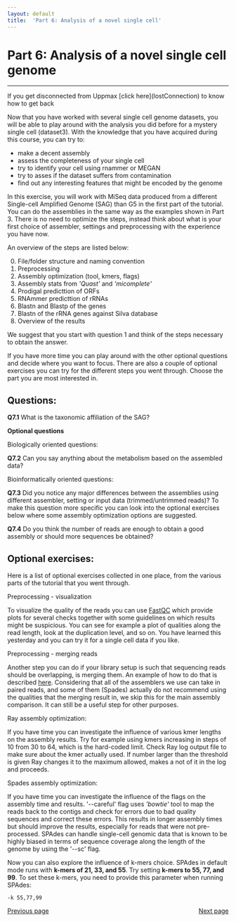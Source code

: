 ```yaml
---
layout: default
title:  'Part 6: Analysis of a novel single cell'
---
```


# Part 6: Analysis of a novel single cell genome
---

<p class="bg-warning">If you get disconnected from Uppmax [click here](lostConnection) to know how to get back </p>

Now that you have worked with several single cell genome datasets, you will be able to play around with the analysis you did before for a mystery single cell (dataset3). 
With the knowledge that you have acquired during this course, you can try to:

- make a decent assembly
- assess the completeness of your single cell
- try to identify your cell using rnammer or MEGAN
- try to asses if the dataset suffers from contamination
- find out any interesting features that might be encoded by the genome

In this exercise, you will work with MiSeq data produced from a different Single-cell Amplified Genome (SAG) than G5 in the first part of the tutorial. You can do the assemblies in the same way as the examples shown in Part 3. There is no need to optimize the steps, instead think about what is your first choice of assembler, settings and preprocessing with the experience you have now.

An overview of the steps are listed below:

0. File/folder structure and naming convention
1. Preprocessing
2. Assembly optimization (tool, kmers, flags)
3. Assembly stats from *'Quast'* and *'micomplete'* 
4. Prodigal predicttion of ORFs
5. RNAmmer predicttion of rRNAs
6. Blastn and Blastp of the genes
7. Blastn of the rRNA genes against Silva database
8. Overview of the results


We suggest that you start with question 1 and think of the steps necessary to obtain the answer. 

If you have more time you can play around with the other optional questions and decide where you want to focus. There are also a couple of optional exercises you can try for the different steps you went through. Choose the part you are most interested in.

## Questions:  

**Q7.1** What is the taxonomic affiliation of the SAG?  

**Optional questions**

Biologically oriented questions:

**Q7.2** Can you say anything about the metabolism based on the assembled data?  

Bioinformatically oriented questions:

**Q7.3** Did you notice any major differences between the assemblies using different assembler, setting or input data (trimmed/untrimmed reads)? To make this question more specific you can look into the optional exercises below where some assembly optimization options are suggested.  

**Q7.4** Do you think the number of reads are enough to obtain a good assembly or should more sequences be obtained?  

## Optional exercises:  

Here is a list of optional exercises collected in one place, from the various parts of the tutorial that you went through.

Preprocessing - visualization

To visualize the quality of the reads you can use [FastQC](http://www.bioinformatics.babraham.ac.uk/projects/fastqc/) which provide plots for several checks together with some guidelines on which results might be suspicious. You can see for example a plot of qualities along the read length, look at the duplication level, and so on. You have learned this yesterday and you can try it for a single cell data if you like.

Preprocessing - merging reads

Another step you can do if your library setup is such that sequencing reads should be overlapping, is merging them. An example of how to do that is described [here](scg_part3_merging). Considering that all of the assemblers we use can take in paired reads, and some of them (Spades) actually do not recommend using the qualities that the merging result in, we skip this for the main assembly comparison. It can still be a useful step for other purposes.

Ray assembly optimization:

If you have time you can investigate the influence of various kmer lengths on the assembly results. Try for example using kmers increasing in steps of 10 from 30 to 64, which is the hard-coded limit. Check Ray log output file to make sure about the kmer actually used. If number larger than the threshold is given Ray changes it to the maximum allowed, makes a not of it in the log and proceeds. 

Spades assembly optimization:

If you have time you can investigate the influence of the flags on the assembly time and results. '--careful' flag uses *'bowtie'* tool to map the reads back to the contigs and check for errors due to bad quality sequences and correct these errors. This results in longer assembly times but should improve the results, especially for reads that were not pre-processed. SPAdes can handle single-cell genomic data that is known to be highly biased in terms of sequence coverage along the length of the genome by using the '--sc' flag.

Now you can also explore the influence of k-mers choice. SPAdes in default mode runs with **k-mers of 21, 33, and 55**. 
Try setting **k-mers to 55, 77, and 99**. To set these k-mers, you need to provide this parameter when running SPAdes:

```
-k 55,77,99
```


<div>
 <span style="float:left"><a class="btn btn-primary" href="scg_part5_2"> Previous page</a></span>
 <span style="float:right"><a class="btn btn-primary" href="#"> Next page</a></span>
</div>

